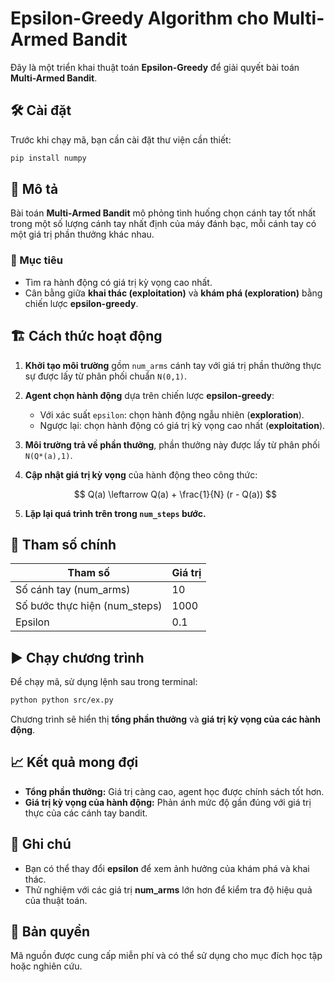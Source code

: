 # Epsilon-Greedy Algorithm cho Multi-Armed Bandit

Đây là một triển khai thuật toán **Epsilon-Greedy** để giải quyết bài toán **Multi-Armed Bandit**.

## 🛠 Cài đặt

Trước khi chạy mã, bạn cần cài đặt thư viện cần thiết:

```bash
pip install numpy
```

## 📜 Mô tả

Bài toán **Multi-Armed Bandit** mô phỏng tình huống chọn cánh tay tốt nhất trong một số lượng cánh tay nhất định của máy đánh bạc, mỗi cánh tay có một giá trị phần thưởng khác nhau.

### 🎯 Mục tiêu
- Tìm ra hành động có giá trị kỳ vọng cao nhất.
- Cân bằng giữa **khai thác (exploitation)** và **khám phá (exploration)** bằng chiến lược **epsilon-greedy**.

## 🏗 Cách thức hoạt động

1. **Khởi tạo môi trường** gồm `num_arms` cánh tay với giá trị phần thưởng thực sự được lấy từ phân phối chuẩn `N(0,1)`.
2. **Agent chọn hành động** dựa trên chiến lược **epsilon-greedy**:
   - Với xác suất `epsilon`: chọn hành động ngẫu nhiên (**exploration**).
   - Ngược lại: chọn hành động có giá trị kỳ vọng cao nhất (**exploitation**).
3. **Môi trường trả về phần thưởng**, phần thưởng này được lấy từ phân phối `N(Q*(a),1)`.
4. **Cập nhật giá trị kỳ vọng** của hành động theo công thức:
   
   $$ Q(a) \leftarrow Q(a) + \frac{1}{N} (r - Q(a)) $$
   
5. **Lặp lại quá trình trên trong `num_steps` bước.**

## 🔢 Tham số chính

| Tham số | Giá trị |
|---------|--------|
| Số cánh tay (num_arms) | 10 |
| Số bước thực hiện (num_steps) | 1000 |
| Epsilon | 0.1 |

## ▶️ Chạy chương trình

Để chạy mã, sử dụng lệnh sau trong terminal:

```bash
python python src/ex.py
```

Chương trình sẽ hiển thị **tổng phần thưởng** và **giá trị kỳ vọng của các hành động**.

## 📈 Kết quả mong đợi

- **Tổng phần thưởng:** Giá trị càng cao, agent học được chính sách tốt hơn.
- **Giá trị kỳ vọng của hành động:** Phản ánh mức độ gần đúng với giá trị thực của các cánh tay bandit.

## 📌 Ghi chú
- Bạn có thể thay đổi **epsilon** để xem ảnh hưởng của khám phá và khai thác.
- Thử nghiệm với các giá trị **num_arms** lớn hơn để kiểm tra độ hiệu quả của thuật toán.

## 📜 Bản quyền
Mã nguồn được cung cấp miễn phí và có thể sử dụng cho mục đích học tập hoặc nghiên cứu.


